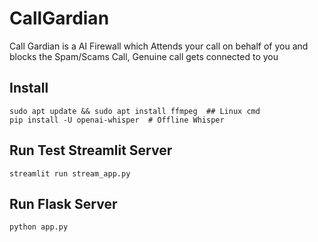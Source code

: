 # CallGardian
Call Gardian is a AI Firewall which Attends your call on behalf of you and blocks the Spam/Scams Call, Genuine call gets connected to you

## Install 
```
sudo apt update && sudo apt install ffmpeg  ## Linux cmd
pip install -U openai-whisper  # Offline Whisper
```

## Run Test Streamlit Server
```
streamlit run stream_app.py
```

## Run Flask Server
```
python app.py
```